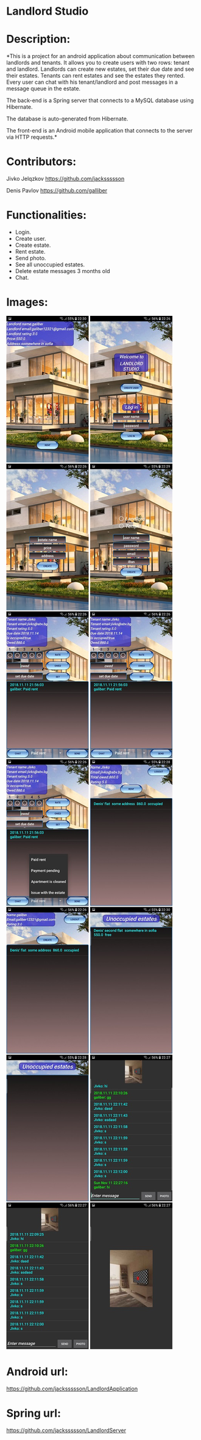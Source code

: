 # Landlord Studio

**<h1>Description:</h1>**
 
 *This is a project for an android application about communication between landlords and tenants. It allows you to create users with 
 two rows: tenant and landlord. Landlords can create new estates, set their due date and see their estates. Tenants can rent estates
 and see the estates they rented. Every user can chat with his tenant/landlord and post messages in a message queue in the estate.
 
 The back-end is a Spring server that connects to a MySQL database using Hibernate.
 
 The database is auto-generated from Hibernate.
 
 The front-end is an Android mobile application that connects to the server via HTTP requests.*

**<h1>Contributors:</h1>**
Jivko Jelqzkov https://github.com/jackssssson

Denis Pavlov https://github.com/galliber

**<h1>Functionalities:</h1>**
- Login.
- Create user.
- Create estate.
- Rent estate.
- Send photo.
- See all unoccupied estates.
- Delete estate messages 3 months old
- Chat.

**<h1>Images: </h1>**
![Alt text](https://github.com/jackssssson/LandlordApplication/blob/master/Pictures/1.jpg)
![Alt text](https://github.com/jackssssson/LandlordApplication/blob/master/Pictures/2.jpg)
![Alt text](https://github.com/jackssssson/LandlordApplication/blob/master/Pictures/3.jpg)
![Alt text](https://github.com/jackssssson/LandlordApplication/blob/master/Pictures/4.jpg)
![Alt text](https://github.com/jackssssson/LandlordApplication/blob/master/Pictures/5.jpg)
![Alt text](https://github.com/jackssssson/LandlordApplication/blob/master/Pictures/6.jpg)
![Alt text](https://github.com/jackssssson/LandlordApplication/blob/master/Pictures/7.jpg)
![Alt text](https://github.com/jackssssson/LandlordApplication/blob/master/Pictures/8.jpg)
![Alt text](https://github.com/jackssssson/LandlordApplication/blob/master/Pictures/9.jpg)
![Alt text](https://github.com/jackssssson/LandlordApplication/blob/master/Pictures/10.jpg)
![Alt text](https://github.com/jackssssson/LandlordApplication/blob/master/Pictures/11.jpg)
![Alt text](https://github.com/jackssssson/LandlordApplication/blob/master/Pictures/12.jpg)
![Alt text](https://github.com/jackssssson/LandlordApplication/blob/master/Pictures/13.jpg)
![Alt text](https://github.com/jackssssson/LandlordApplication/blob/master/Pictures/14.jpg)

**<h1>Android url:</h1>** https://github.com/jackssssson/LandlordApplication
**<h1>Spring url:</h1>** https://github.com/jackssssson/LandlordServer
